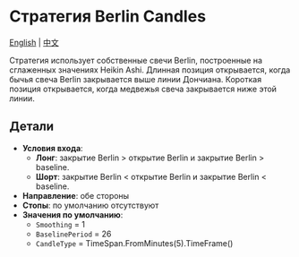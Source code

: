 # Стратегия Berlin Candles
[English](README.md) | [中文](README_cn.md)

Стратегия использует собственные свечи Berlin, построенные на сглаженных значениях Heikin Ashi. Длинная позиция открывается, когда бычья свеча Berlin закрывается выше линии Дончиана. Короткая позиция открывается, когда медвежья свеча закрывается ниже этой линии.

## Детали

- **Условия входа**:
  - **Лонг**: закрытие Berlin > открытие Berlin и закрытие Berlin > baseline.
  - **Шорт**: закрытие Berlin < открытие Berlin и закрытие Berlin < baseline.
- **Направление**: обе стороны
- **Стопы**: по умолчанию отсутствуют
- **Значения по умолчанию**:
  - `Smoothing` = 1
  - `BaselinePeriod` = 26
  - `CandleType` = TimeSpan.FromMinutes(5).TimeFrame()
